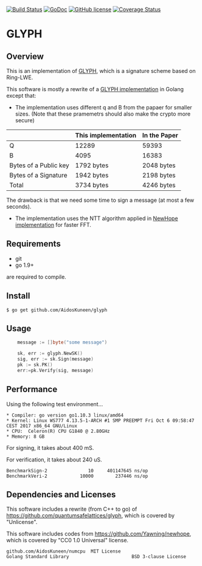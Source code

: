 [![Build Status](https://travis-ci.org/AidosKuneen/glyph.svg?branch=master)](https://travis-ci.org/AidosKuneen/glyph)
[![GoDoc](https://godoc.org/github.com/AidosKuneen/glyph?status.svg)](https://godoc.org/github.com/AidosKuneen/glyph)
[![GitHub license](https://img.shields.io/badge/license-MIT-blue.svg)](https://raw.githubusercontent.com/AidosKuneen/glyph/master/LICENSE)
[![Coverage Status](https://coveralls.io/repos/github/AidosKuneen/glyph/badge.svg?branch=master)](https://coveralls.io/github/AidosKuneen/glyph?branch=master)

GLYPH 
=====

## Overview

This is an implementation of [GLYPH](https://eprint.iacr.org/2017/766.pdf), which is
a signature scheme based on Ring-LWE. 

This software is mostly a rewrite of a [GLYPH implementation](https://github.com/quantumsafelattices/glyph) in Golang except that:


* The implementation uses different q and B from the papaer for smaller sizes.
(Note that these pramemetrs should also make the crypto more secure)

| | This implementation | In the Paper |
| - | - | -|
| Q | 12289 | 59393 |
|B  | 4095 | 16383 | 
| Bytes of a Public key | 1792 bytes | 2048 bytes |
| Bytes of a Signature | 1942 bytes | 2198 bytes |
| Total | 3734 bytes | 4246 bytes |

The drawback is that we need some time to sign a message (at most a few seconds).

* The implementation uses the NTT algorithm applied in 
[NewHope implementation](https://github.com/Yawning/newhope) for faster FFT.



## Requirements

* git
* go 1.9+

are required to compile.


## Install
    $ go get github.com/AidosKuneen/glyph


## Usage
```go
	message := []byte("some message")

	sk, err := glyph.NewSK()
	sig, err := sk.Sign(message)
	pk := sk.PK()
	err:=pk.Verify(sig, message)
```



## Performance

Using the following test environment...

```
* Compiler: go version go1.10.3 linux/amd64
* Kernel: Linux WS777 4.13.5-1-ARCH #1 SMP PREEMPT Fri Oct 6 09:58:47 CEST 2017 x86_64 GNU/Linux
* CPU:  Celeron(R) CPU G1840 @ 2.80GHz 
* Memory: 8 GB
```


For signing, it takes about 400 mS.

For verification, it takes about 240 uS.

```
BenchmarkSign-2        	      10	 401147645 ns/op
BenchmarkVeri-2        	   10000	    237446 ns/op
```


## Dependencies and Licenses

This software includes a rewrite (from C++ to go)  of https://github.com/quantumsafelattices/glyph,
which is covered by "Unlicense".

This software includes codes from
https://github.com/Yawning/newhope,
which is covered by "CC0 1.0 Universal" license.


```
github.com/AidosKuneen/numcpu  MIT License
Golang Standard Library                       BSD 3-clause License
```